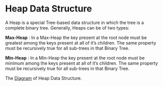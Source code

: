 # Heap Data Structure

A Heap is a special Tree-based data structure in which the tree is a complete binary tree. Generally, Heaps can be of two types:

**Max-Heap** : In a Max-Heap the key present at the root node must be greatest among the keys present at all of it’s children. The same property must be recursively true for all sub-trees in that Binary Tree.

**Min-Heap** : In a Min-Heap the key present at the root node must be minimum among the keys present at all of it’s children. The same property must be recursively true for all sub-trees in that Binary Tree.

The [Diagram](https://github.com/Khaled-Mahmmoud/MyCompetitiveProgramming/blob/master/img/Data%20Structure/MinHeapAndMaxHeap.png) of Heap Data Structure.

